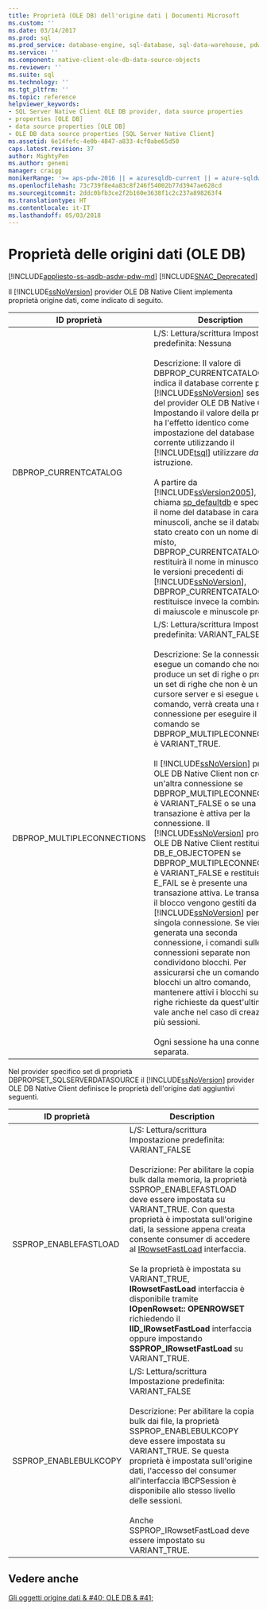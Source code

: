 ```yaml
---
title: Proprietà (OLE DB) dell'origine dati | Documenti Microsoft
ms.custom: ''
ms.date: 03/14/2017
ms.prod: sql
ms.prod_service: database-engine, sql-database, sql-data-warehouse, pdw
ms.service: ''
ms.component: native-client-ole-db-data-source-objects
ms.reviewer: ''
ms.suite: sql
ms.technology: ''
ms.tgt_pltfrm: ''
ms.topic: reference
helpviewer_keywords:
- SQL Server Native Client OLE DB provider, data source properties
- properties [OLE DB]
- data source properties [OLE DB]
- OLE DB data source properties [SQL Server Native Client]
ms.assetid: 6e14fefc-4e0b-4847-a833-4cf0abe65d50
caps.latest.revision: 37
author: MightyPen
ms.author: genemi
manager: craigg
monikerRange: '>= aps-pdw-2016 || = azuresqldb-current || = azure-sqldw-latest || >= sql-server-2016 || = sqlallproducts-allversions'
ms.openlocfilehash: 73c739f8e4a83c8f246f54002b77d3947ae628cd
ms.sourcegitcommit: 2ddc0bfb3ce2f2b160e3638f1c2c237a898263f4
ms.translationtype: HT
ms.contentlocale: it-IT
ms.lasthandoff: 05/03/2018
---
```

# <a name="data-source-properties-ole-db"></a>Proprietà delle origini dati (OLE DB)
[!INCLUDE[appliesto-ss-asdb-asdw-pdw-md](../../includes/appliesto-ss-asdb-asdw-pdw-md.md)]
[!INCLUDE[SNAC_Deprecated](../../includes/snac-deprecated.md)]

  Il [!INCLUDE[ssNoVersion](../../includes/ssnoversion-md.md)] provider OLE DB Native Client implementa proprietà origine dati, come indicato di seguito.  
  
|ID proprietà|Description|  
|-----------------|-----------------|  
|DBPROP_CURRENTCATALOG|L/S: Lettura/scrittura Impostazione predefinita: Nessuna<br /><br /> Descrizione: Il valore di DBPROP_CURRENTCATALOG indica il database corrente per un [!INCLUDE[ssNoVersion](../../includes/ssnoversion-md.md)] sessione del provider OLE DB Native Client. Impostando il valore della proprietà ha l'effetto identico come impostazione del database corrente utilizzando il [!INCLUDE[tsql](../../includes/tsql-md.md)] utilizzare *database* istruzione.<br /><br /> A partire da [!INCLUDE[ssVersion2005](../../includes/ssversion2005-md.md)], se si chiama [sp_defaultdb](../../relational-databases/system-stored-procedures/sp-defaultdb-transact-sql.md) e specificare il nome del database in caratteri minuscoli, anche se il database è stato creato con un nome di case misto, DBPROP_CURRENTCATALOG restituirà il nome in minuscolo. Con le versioni precedenti di [!INCLUDE[ssNoVersion](../../includes/ssnoversion-md.md)], DBPROP_CURRENTCATALOG restituisce invece la combinazione di maiuscole e minuscole prevista.|  
|DBPROP_MULTIPLECONNECTIONS|L/S: Lettura/scrittura Impostazione predefinita: VARIANT_FALSE<br /><br /> Descrizione: Se la connessione esegue un comando che non produce un set di righe o produce un set di righe che non è un cursore server e si esegue un altro comando, verrà creata una nuova connessione per eseguire il nuovo comando se DBPROP_MULTIPLECONNECTIONS è VARIANT_TRUE.<br /><br /> Il [!INCLUDE[ssNoVersion](../../includes/ssnoversion-md.md)] provider OLE DB Native Client non creerà un'altra connessione se DBPROP_MULTIPLECONNECTION è VARIANT_FALSE o se una transazione è attiva per la connessione. Il [!INCLUDE[ssNoVersion](../../includes/ssnoversion-md.md)] provider OLE DB Native Client restituisce DB_E_OBJECTOPEN se DBPROP_MULTIPLECONNECTIONS è VARIANT_FALSE e restituisce E_FAIL se è presente una transazione attiva. Le transazioni e il blocco vengono gestiti da [!INCLUDE[ssNoVersion](../../includes/ssnoversion-md.md)] per singola connessione. Se viene generata una seconda connessione, i comandi sulle connessioni separate non condividono blocchi. Per assicurarsi che un comando non blocchi un altro comando, mantenere attivi i blocchi sulle righe richieste da quest'ultimo. Ciò vale anche nel caso di creazione di più sessioni.<br /><br /> Ogni sessione ha una connessione separata.|  
  
 Nel provider specifico set di proprietà DBPROPSET_SQLSERVERDATASOURCE il [!INCLUDE[ssNoVersion](../../includes/ssnoversion-md.md)] provider OLE DB Native Client definisce le proprietà dell'origine dati aggiuntivi seguenti.  
  
|ID proprietà|Description|  
|-----------------|-----------------|  
|SSPROP_ENABLEFASTLOAD|L/S: Lettura/scrittura Impostazione predefinita: VARIANT_FALSE<br /><br /> Descrizione: Per abilitare la copia bulk dalla memoria, la proprietà SSPROP_ENABLEFASTLOAD deve essere impostata su VARIANT_TRUE. Con questa proprietà è impostata sull'origine dati, la sessione appena creata consente consumer di accedere al [IRowsetFastLoad](../../relational-databases/native-client-ole-db-interfaces/irowsetfastload-ole-db.md) interfaccia.<br /><br /> Se la proprietà è impostata su VARIANT_TRUE, **IRowsetFastLoad** interfaccia è disponibile tramite **IOpenRowset:: OPENROWSET** richiedendo il **IID_IRowsetFastLoad** interfaccia oppure impostando **SSPROP_IRowsetFastLoad** su VARIANT_TRUE.|  
|SSPROP_ENABLEBULKCOPY|L/S: Lettura/scrittura Impostazione predefinita: VARIANT_FALSE<br /><br /> Descrizione: Per abilitare la copia bulk dai file, la proprietà SSPROP_ENABLEBULKCOPY deve essere impostata su VARIANT_TRUE. Se questa proprietà è impostata sull'origine dati, l'accesso del consumer all'interfaccia IBCPSession è disponibile allo stesso livello delle sessioni.<br /><br /> Anche SSPROP_IRowsetFastLoad deve essere impostato su VARIANT_TRUE.|  
  
## <a name="see-also"></a>Vedere anche  
 [Gli oggetti origine dati & #40; OLE DB & #41;](../../relational-databases/native-client-ole-db-data-source-objects/data-source-objects-ole-db.md)  
  
  
